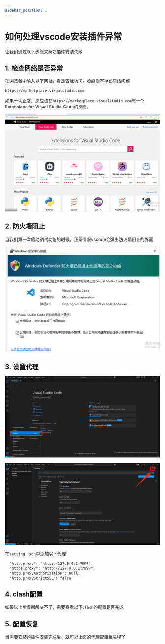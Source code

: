 ```yaml
---
sidebar_position: 1
---
```


# 如何处理vscode安装插件异常
让我们通过以下步骤来解决插件安装失败

## 1. 检查网络是否异常
在浏览器中输入以下网址，看是否能访问，若能则不存在网络问题
```
https://marketplace.visualstudio.com
```
如果一切正常，您应该在`https://marketplace.visualstudio.com`有一个Extensions for Visual Studio Code的页面。

![vscode扩展页面](./marketplace.png)

## 2. 防火墙阻止
当我们第一次启动调试功能的时候，正常情况vscode会弹出防火墙阻止的界面

![防火墙](./code.png)

## 3. 设置代理
![设置图片](./setting.png)

![json图片](./json.png)

在`setting.json`中添加以下代理
```
  "http.proxy": "http://127.0.0.1:7897",
  "https.proxy": "http://127.0.0.1:7897",
  "http.proxyAuthorization": null,
  "http.proxyStrictSSL": false
```

## 4. clash配置
如果以上步骤都解决不了，需要查看以下`clash`的配置是否完成

## 5. 配置恢复
当需要安装的插件安装完成后，就可以上面的代理配置给注释了